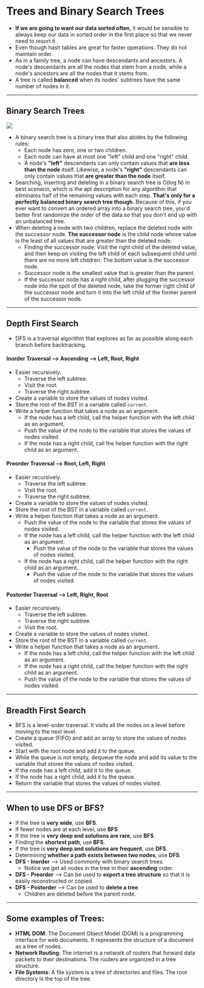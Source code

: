 # Trees and Binary Search Trees

- **If we are going to want our data sorted often**, it would be sensible to always keep our data in sorted order in the first place so that we never need to resort it.
- Even though hash tables are great for faster operations. They do not maintain order.
- As in a family tree, a node can have descendants and ancestors. A node's descendants are all the nodes that stem from a node, while a node's ancestors are all the nodes that it stems from.
- A tree is called **balanced** when its nodes' subtrees have the same number of nodes in it.

---

## Binary Search Trees

![](https://cdn-images-1.medium.com/max/720/1*60-nsjwjRGU292No_K3lMg.png)

- A binary search tree is a binary tree that also abides by the following rules:
  - Each node has zero, one or two children.
  - Each node can have at most one "left" child and one "right" child.
  - A node's **"left"** descendants can only contain values that **are less than the node** itself. Likewise, a node's **"right"** descendants can only contain values that **are greater than the node** itself.
- Searching, inserting and deleting in a binary search tree is O(log N) in best scenario, which is the apt description for any algorithm that eliminates half of the remaining values with each step. **That's only for a perfectly balanced binary search tree though.** Because of this, if you ever want to convert an ordered array into a binary search tree, you'd better first randomize the order of the data so that you don't end up with an unbalanced tree.
- When deleting a node with two children, replace the deleted node with the successor node. **The successor node** is the child node whose value is the least of all values that are greater than the deleted node.
  - Finding the successor node: Visit the right child of the deleted value, and then keep on visiting the left child of each subsequent child until there are no more left children. The bottom value is the successor node.
  - Successor node is the smallest value that is greater than the parent.
  - If the successor node has a right child, after plugging the successor node into the spot of the deleted node, take the former right child of the successor node and turn it into the left child of the former parent of the successor node.

---

## Depth First Search

- DFS is a traversal algorithm that explores as far as possible along each branch before backtracking.

#### Inorder Traversal --> Ascending --> Left, Root, Right

- Easier recursively.
  - Traverse the left subtree.
  - Visit the root.
  - Traverse the right subtree.
- Create a variable to store the values of nodes visited.
- Store the root of the BST in a variable called `current`.
- Write a helper function that takes a node as an argument.
  - If the node has a left child, call the helper function with the left child as an argument.
  - Push the value of the node to the variable that stores the values of nodes visited.
  - If the node has a right child, call the helper function with the right child as an argument.

#### Preorder Traversal --> Root, Left, Right

- Easier recursively.
  - Traverse the left subtree.
  - Visit the root.
  - Traverse the right subtree.
- Create a variable to store the values of nodes visited.
- Store the root of the BST in a variable called `current`.
- Write a helper function that takes a node as an argument.
  - Push the value of the node to the variable that stores the values of nodes visited.
  - If the node has a left child, call the helper function with the left child as an argument.
    - Push the value of the node to the variable that stores the values of nodes visited.
  - If the node has a right child, call the helper function with the right child as an argument.
    - Push the value of the node to the variable that stores the values of nodes visited.

#### Postorder Traversal --> Left, Right, Root

- Easier recursively.
  - Traverse the left subtree.
  - Traverse the right subtree.
  - Visit the root.
- Create a variable to store the values of nodes visited.
- Store the root of the BST in a variable called `current`.
- Write a helper function that takes a node as an argument.
  - If the node has a left child, call the helper function with the left child as an argument.
  - If the node has a right child, call the helper function with the right child as an argument.
  - Push the value of the node to the variable that stores the values of nodes visited.

---

## Breadth First Search

- BFS is a level-order traversal. It visits all the nodes on a level before moving to the next level.
- Create a queue (FIFO) and add an array to store the values of nodes visited.
- Start with the root node and add it to the queue.
- While the queue is not empty, dequeue the node and add its value to the variable that stores the values of nodes visited.
- If the node has a left child, add it to the queue.
- If the node has a right child, add it to the queue.
- Return the variable that stores the values of nodes visited.

---

## When to use DFS or BFS?

- If the tree is **very wide**, use **BFS**.
- If fewer nodes are at each level, use **BFS**.
- If the tree is **very deep and solutions are rare**, use **BFS**.
- Finding the **shortest path**, use **BFS**.
- If the tree is **very deep and solutions are frequent**, use **DFS**.
- Determining **whether a path exists between two nodes**, use **DFS**.
- **DFS - Inorder** --> Used commonly with binary search trees. 
    - Notice we get all nodes in the tree in their **ascending** order.
- **DFS - Preorder** --> Can be used to **export a tree structure** so that it is easily reconstructed or copied.
- **DFS - Postorder** --> Can be used to **delete a tree**.
    - Children are deleted before the parent node.
---

## Some examples of Trees:

- **HTML DOM**: The Document Object Model (DOM) is a programming interface for web documents. It represents the structure of a document as a tree of nodes.
- **Network Routing**: The internet is a network of routers that forward data packets to their destinations. The routers are organized in a tree structure.
- **File Systems**: A file system is a tree of directories and files. The root directory is the top of the tree.
